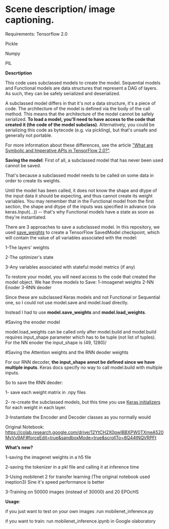 # Scene description/ image captioning.
Requirements:
Tensorflow 2.0

Pickle

Numpy

PIL 

**Descrtiption**

This code uses subclassed models to create the model. Sequential models and Functional models are data structures that represent a DAG of layers. As such, they can be safely serialized and deserialized.

A subclassed model differs in that it's not a data structure, it's a piece of code. The architecture of the model is defined via the body of the call method. This means that the architecture of the model cannot be safely serialized. **To load a model, you'll need to have access to the code that created it (the code of the model subclass)**. Alternatively, you could be serializing this code as bytecode (e.g. via pickling), but that's unsafe and generally not portable.

For more information about these differences, see the article ["What are Symbolic and Imperative APIs in TensorFlow 2.0?"](https://medium.com/tensorflow/what-are-symbolic-and-imperative-apis-in-tensorflow-2-0-dfccecb01021).

**Saving the model**:
First of all, a subclassed model that has never been used cannot be saved.

That's because a subclassed model needs to be called on some data in order to create its weights.

Until the model has been called, it does not know the shape and dtype of the input data it should be expecting, and thus cannot create its weight variables. You may remember that in the Functional model from the first section, the shape and dtype of the inputs was specified in advance (via keras.Input(...)) -- that's why Functional models have a state as soon as they're instantiated.

There are 3 approaches to save a subclassed model. In this repository, we used  [save_weights](https://www.tensorflow.org/guide/keras/save_and_serialize)  to create a TensorFlow SavedModel checkpoint, which will contain the value of all variables associated with the model:

1-The layers' weights

2-The optimizer's state

3-Any variables associated with stateful model metrics (if any)

To restore your model, you will need access to the code that created the model object.
We hae three models to Save: 1-imoagenet weights 2-NN Enoder 3-RNN deoder

Since these are subclassed Keras models and not Functional or Sequential one, so I could not use model.save and model.load directly.

Instead I had to use **model.save_weights** and **model.load_weights**. 

#Saving the enoder model

model.load_weights can be called only after model.build and model.build requires input_shape parameter which has to be tuple (not list of tuples). For the NN enoder the input_shape is (49,  1280)/ 

#Saving the Attention weights and the RNN deoder weights

For our RNN decoder, **the input_shape annot be defined since we have multiple inputs**. Keras docs specify no way to call model.build with multiple inputs.

So to save the RNN deoder:

1- save each weight matrix in .npy files

2- re-create the subclassed models, but this time you use [Keras initializers](https://keras.io/initializers/) for each weight in each layer. 

3-Instantiate the Encoder and Decoder classes as you normally would


Original Notebook: https://colab.research.google.com/drive/12YtCH2X0pwIBBXPW0TXmeA520MyVv9AF#forceEdit=true&sandboxMode=true&scrollTo=8Q44tNQVRPFt

**What’s new?**

1-saving the imagenet weights in a h5 file

2-saving the tokenizer in a pkl file and calling it at inference time

3-Using mobilenet 2 for transfer learning (The original notebook used ineption3) Sine it's speed performance is better

3-Training on 50000 images (instead of 30000) and 20 EPOcHS

**Usage**:

if you just want to test on your own images :run mobilenet_inference.py 

if you want to train: run mobilenet_inference.ipynb in Google olaboratory
